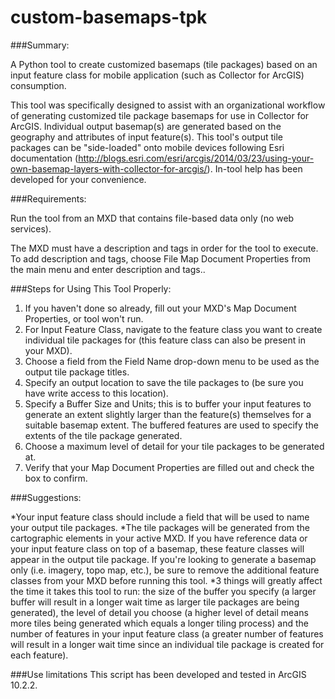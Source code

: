 # custom-basemaps-tpk
###Summary:

A Python tool to create customized basemaps (tile packages) based on an input feature class for mobile application (such as Collector for ArcGIS) consumption.
 
This tool was specifically designed to assist with an organizational workflow of generating customized tile package basemaps for use in Collector for ArcGIS. Individual output basemap(s) are generated based on the geography and attributes of input feature(s). This tool's output tile packages can be "side-loaded" onto mobile devices following Esri documentation (http://blogs.esri.com/esri/arcgis/2014/03/23/using-your-own-basemap-layers-with-collector-for-arcgis/).
In-tool help has been developed for your convenience.


###Requirements: 

Run the tool from an MXD that contains file-based data only (no web services).

The MXD must have a description and tags in order for the tool to execute. To add description and tags, choose File Map Document Properties from the main menu and enter description and tags..



###Steps for Using This Tool Properly:

1. If you haven't done so already, fill out your MXD's Map Document Properties, or tool won't run.
2. For Input Feature Class, navigate to the feature class you want to create individual tile packages for (this feature class can also be present in your MXD). 
3. Choose a field from the Field Name drop-down menu to be used as the output tile package titles. 
4. Specify an output location to save the tile packages to (be sure you have write access to this location).
5. Specify a Buffer Size and Units; this is to buffer your input features to generate an extent slightly larger than the feature(s) themselves for a suitable basemap extent. The buffered features are used to specify the extents of the tile package generated. 
6. Choose a maximum level of detail for your tile packages to be generated at.
7. Verify that your Map Document Properties are filled out and check the box to confirm.




###Suggestions:

*Your input feature class should include a field that will be used to name your output tile packages. 
*The tile packages will be generated from the cartographic elements in your active MXD. If you have reference data or your input feature class on top of a basemap, these feature classes will appear in the output tile package. If you're looking to generate a basemap only (i.e. imagery, topo map, etc.), be sure to remove the additional feature classes from your MXD before running this tool. 
*3 things will greatly affect the time it takes this tool to run: the size of the buffer you specify (a larger buffer will result in a longer wait time as larger tile packages are being generated), the level of detail you choose (a higher level of detail means more tiles being generated which equals a longer tiling process) and the number of features in your input feature class (a greater number of features will result in a longer wait time since an individual tile package is created for each feature). 



###Use limitations
This script has been developed and tested in ArcGIS 10.2.2.

